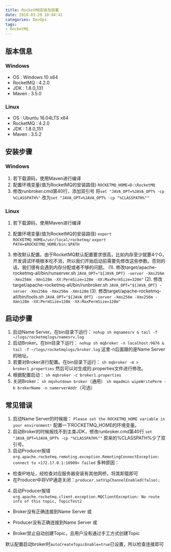 ```yaml
---
title: RocketMQ安装及部署
date: 2018-03-20 10:04:41
categories: DevOps
tags:
- RocketMQ
---
```


## 版本信息

### **Windows**

- OS : Windows 10 x64
- RocketMQ : 4.2.0
- JDK : 1.8.0_131
- Maven : 3.5.0

### **Linux**

- OS : Ubuntu 16.04LTS x64
- RocketMQ : 4.2.0
- JDK : 1.8.0_151
- Maven : 3.5.2

<!-- more -->

## 安装步骤

### **Windows**

1. 若下载源码，使用Maven进行编译
2. 配置环境变量(值为RocketMQ的安装路径)
  `ROCKETMQ_HOME=D:\RocketMQ`
3. 修改runbroker.cmd第40行，添加双引号
  将`set "JAVA_OPT=%JAVA_OPT% -cp %CLASSPATH%"`
  改为`set "JAVA_OPT=%JAVA_OPT% -cp "%CLASSPATH%""`

### **Linux**

1. 若下载源码，使用Maven进行编译

2. 配置环境变量(值为RocketMQ的安装路径)
  `export ROCKETMQ_HOME=/usr/local/rocketmq/`
  `export PATH=$ROCKETMQ_HOME/bin:$PATH`

3. 修改默认配置。由于RocketMQ默认配置要求很高，比如内存至少就要4个G，开发调试环境根本吃不消，所以我们开始启动前需要先修改这些参数。否则的话，我们很有会遇到内存分配或者不够的问题。
  (1). 修改target/apache-rocketmq-all/bin/runserver.sh
  `JAVA_OPT="${JAVA_OPT} -server -Xms256m -Xmx256m -Xmn128m -XX:PermSize=128m -XX:MaxPermSize=320m"`
  (2). 修改target/apache-rocketmq-all/bin/runbroker.sh
  `JAVA_OPT="${JAVA_OPT} -server -Xms256m -Xmx256m -Xmn128m`
  (3). 修改target/apache-rocketmq-all/bin/tools.sh
  `JAVA_OPT="${JAVA_OPT} -server -Xms256m -Xmx256m -Xmn128m -XX:PermSize=128m -XX:MaxPermSize=128m"`

## 启动步骤

1. 启动Name Server。在bin目录下运行：
  `nohup sh mqnamesrv & tail -f ~/logs/rocketmqlogs/namesrv.log`
2. 启动Broker。在bin目录下运行：
  `nohup sh mqbroker -n localhost:9876 & tail -f ~/logs/rocketmqlogs/broker.log`
  这里-n后面跟的是Name Server的地址。
3. 若要对Broker进行配置。在bin目录下运行：
  `sh mqbroker -m > broker1.properties`
  然后可以对生成的.properties文件进行修改。
4. 根据配置启动：
  `sh mqbroker -c broker1.properties`
5. 关闭Broker：
  `sh mqshutdown broker`（通用）
  `sh mqadmin wipeWritePerm -b brokerName -n namerverAddr`（可选）

## 常见错误

1. 启动Name Server的时候报：
  `Please set the ROCKETMQ_HOME variable in your environment!`
  配置一下ROCKETMQ_HOME的环境变量。
2. 启动Broker的时候报找不到主类JDK，修改runbroker.cmd第40行
  `set "JAVA_OPT=%JAVA_OPT% -cp "%CLASSPATH%""`
  原来的%CLASSPATH%少了双引号。
3. 启动Producer报错
  `org.apache.rocketmq.remoting.exception.RemotingConnectException: connect to <172.17.0.1:10909> failed`
  多种原因：
- 检查IP地址，经检查对应服务器安装有其他网桥，将其卸载即可
- 在Producer中将VIP通道关闭：`producer.setVipChannelEnabled(false);`

4. 启动Producer报错
  `org.apache.rocketmq.client.exception.MQClientException: No route info of this topic, TopicTest2`
  - Broker没有正确连接到Name Server
  或

  - Producer没有正确连接到Name Server
  或

  - Broker禁止自动创建Topic，且用户没有通过手工方式创建Topic

  默认配置启动broker时`autoCreateTopicEnable=true`已设置，所以检查连接即可
